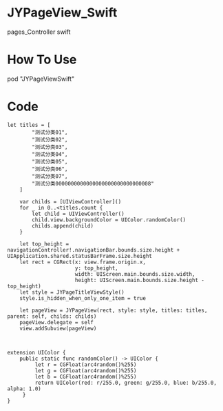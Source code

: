 # JYPageView_Swift
pages_Controller swift

# How To Use
pod "JYPageViewSwift"

# Code
    let titles = [
            "测试分类01",
            "测试分类02",
            "测试分类03",
            "测试分类04",
            "测试分类05",
            "测试分类06",
            "测试分类07",
            "测试分类0000000000000000000000000000008"
        ]
        
        var childs = [UIViewController]()
        for _ in 0..<titles.count {
            let child = UIViewController()
            child.view.backgroundColor = UIColor.randomColor()
            childs.append(child)
        }
        
        let top_height = navigationController!.navigationBar.bounds.size.height + UIApplication.shared.statusBarFrame.size.height
        let rect = CGRect(x: view.frame.origin.x,
                          y: top_height,
                          width: UIScreen.main.bounds.size.width,
                          height: UIScreen.main.bounds.size.height - top_height)
        let style = JYPageTitleViewStyle()
        style.is_hidden_when_only_one_item = true
        
        let pageView = JYPageView(rect, style: style, titles: titles, parent: self, childs: childs)
        pageView.delegate = self
        view.addSubview(pageView)
        
        

    extension UIColor {
        public static func randomColor() -> UIColor {
             let r = CGFloat(arc4random()%255)
             let g = CGFloat(arc4random()%255)
             let b = CGFloat(arc4random()%255)
             return UIColor(red: r/255.0, green: g/255.0, blue: b/255.0, alpha: 1.0)
         }
    }

